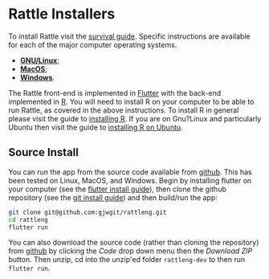 # Rattle Installers

To install Rattle visit the [survival
guide](https://survivor.togaware.com/datascience/installing-rattle.html). Specific
instructions are available for each of the major computer operating
systems.

- [**GNU/Linux**](https://survivor.togaware.com/datascience/installing-rattle-on-linux.html);
- [**MacOS**](https://survivor.togaware.com/datascience/installing-rattle-on-macos.html);
- [**Windows**](https://survivor.togaware.com/datascience/installing-rattle-on-windows.html).

The Rattle front-end is implemented in [Flutter](https://flutter.dev/)
with the back-end implemented in [R](https://r-project.org/). You will
need to install R on your computer to be able to run Rattle, as
covered in the above instructions. To install R in general please
visit the guide to [installing
R](https://survivor.togaware.com/datascience/installing-r.html). If
you are on Gnu?Linux and particularly Ubuntu then visit the guide to
[installing R on
Ubuntu](https://survivor.togaware.com/datascience/installing-r-with-cran-on-ubuntu.html).

## Source Install

You can run the app from the source code available from
[github](https://github.com/gjwgit/rattleng). This has been tested on
Linux, MacOS, and Windows. Begin by installing flutter on your
computer (see the [flutter install
guide](https://docs.flutter.dev/get-started/install)), then clone the
github repository (see the [git install
guide](https://git-scm.com/book/en/v2/Getting-Started-Installing-Git))
and then build/run the app:

```bash
git clone git@github.com:gjwgit/rattleng.git
cd rattleng
flutter run
```

You can also download the source code (rather than cloning the
repository) from [github](https://github.com/gjwgit/rattleng) by
clicking the _Code_ drop down menu then the _Download ZIP_
button. Then unzip, cd into the unzip'ed folder `rattleng-dev` to
then run `flutter run`.
